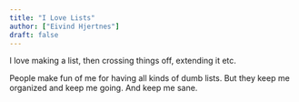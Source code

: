 ```yaml
---
title: "I Love Lists"
author: ["Eivind Hjertnes"]
draft: false
---
```


I love making a list, then crossing things off, extending it etc.

People make fun of me for having all kinds of dumb lists. But they keep me organized and keep me going. And keep me sane.
